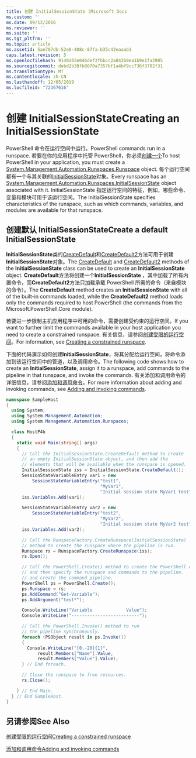 ```yaml
---
title: 创建 InitialSessionState |Microsoft Docs
ms.custom: ''
ms.date: 09/13/2016
ms.reviewer: ''
ms.suite: ''
ms.tgt_pltfrm: ''
ms.topic: article
ms.assetid: 5ae707db-52e0-408c-87fa-b35c42eaaab1
caps.latest.revision: 5
ms.openlocfilehash: 9140d03e046def2fbbcc2a842b9ea1b9e1fa2985
ms.sourcegitcommit: debd2b38fb8070a7357bf1a4bf9cc736f3702f31
ms.translationtype: MT
ms.contentlocale: zh-CN
ms.lasthandoff: 12/05/2019
ms.locfileid: "72367616"
---
```

# <a name="creating-an-initialsessionstate"></a><span data-ttu-id="ab8a1-102">创建 InitialSessionState</span><span class="sxs-lookup"><span data-stu-id="ab8a1-102">Creating an InitialSessionState</span></span>

<span data-ttu-id="ab8a1-103">PowerShell 命令在运行空间中运行。</span><span class="sxs-lookup"><span data-stu-id="ab8a1-103">PowerShell commands run in a runspace.</span></span>
<span data-ttu-id="ab8a1-104">若要在你的应用程序中托管 PowerShell，你必须[创建一个](/dotnet/api/System.Management.Automation.Runspaces.Runspace)</span><span class="sxs-lookup"><span data-stu-id="ab8a1-104">To host PowerShell in your application, you must create a [System.Management.Automation.Runspaces.Runspace](/dotnet/api/System.Management.Automation.Runspaces.Runspace) object.</span></span>
<span data-ttu-id="ab8a1-105">每个运行空间都有一个与其关联的[InitialSessionState](/dotnet/api/System.Management.Automation.Runspaces.InitialSessionState)对象。</span><span class="sxs-lookup"><span data-stu-id="ab8a1-105">Every runspace has an [System.Management.Automation.Runspaces.InitialSessionState](/dotnet/api/System.Management.Automation.Runspaces.InitialSessionState) object associated with it.</span></span>
<span data-ttu-id="ab8a1-106">InitialSessionState 指定运行空间的特征，例如，哪些命令、变量和模块可用于该运行空间。</span><span class="sxs-lookup"><span data-stu-id="ab8a1-106">The InitialSessionState specifies characteristics of the runspace, such as which commands, variables, and modules are available for that runspace.</span></span>

## <a name="create-a-default-initialsessionstate"></a><span data-ttu-id="ab8a1-107">创建默认 InitialSessionState</span><span class="sxs-lookup"><span data-stu-id="ab8a1-107">Create a default InitialSessionState</span></span>

<span data-ttu-id="ab8a1-108">**InitialSessionState**类的[CreateDefault](/dotnet/api/System.Management.Automation.Runspaces.InitialSessionState.CreateDefault)和[CreateDefault2](/dotnet/api/System.Management.Automation.Runspaces.InitialSessionState.CreateDefault2)方法可用于创建**InitialSessionState**对象。</span><span class="sxs-lookup"><span data-stu-id="ab8a1-108">The [CreateDefault](/dotnet/api/System.Management.Automation.Runspaces.InitialSessionState.CreateDefault) and [CreateDefault2](/dotnet/api/System.Management.Automation.Runspaces.InitialSessionState.CreateDefault2) methods of the **InitialSessionState** class can be used to create an **InitialSessionState** object.</span></span>
<span data-ttu-id="ab8a1-109">**CreateDefault**方法将创建一个**InitialSessionState** ，其中加载了所有内置命令，而**CreateDefault2**方法只加载承载 PowerShell 所需的命令（来自模块的命令）。</span><span class="sxs-lookup"><span data-stu-id="ab8a1-109">The **CreateDefault** method creates an **InitialSessionState** with all of the built-in commands loaded, while the **CreateDefault2** method loads only the commands required to host PowerShell (the commands from the Microsoft.PowerShell.Core module).</span></span>

<span data-ttu-id="ab8a1-110">若要进一步限制主机应用程序中可用的命令，需要创建受约束的运行空间。</span><span class="sxs-lookup"><span data-stu-id="ab8a1-110">If you want to further limit the commands available in your host application you need to create a constrained runspace.</span></span>
<span data-ttu-id="ab8a1-111">有关信息，请参阅[创建受限的运行空间](creating-a-constrained-runspace.md)。</span><span class="sxs-lookup"><span data-stu-id="ab8a1-111">For information, see [Creating a constrained runspace](creating-a-constrained-runspace.md).</span></span>

<span data-ttu-id="ab8a1-112">下面的代码演示如何创建**InitialSessionState**，将其分配给运行空间，将命令添加到该运行空间中的管道，以及调用命令。</span><span class="sxs-lookup"><span data-stu-id="ab8a1-112">The following code shows how to create an **InitialSessionState**, assign it to a runspace, add commands to the pipeline in that runspace, and invoke the commands.</span></span>
<span data-ttu-id="ab8a1-113">有关添加和调用命令的详细信息，请参阅[添加和调用命令](adding-and-invoking-commands.md)。</span><span class="sxs-lookup"><span data-stu-id="ab8a1-113">For more information about adding and invoking commands, see [Adding and invoking commands](adding-and-invoking-commands.md).</span></span>

```csharp
namespace SampleHost
{
  using System;
  using System.Management.Automation;
  using System.Management.Automation.Runspaces;

  class HostP4b
  {
    static void Main(string[] args)
    {
      // Call the InitialSessionState.CreateDefault method to create
      // an empty InitialSessionState object, and then add the
      // elements that will be available when the runspace is opened.
      InitialSessionState iss = InitialSessionState.CreateDefault();
      SessionStateVariableEntry var1 = new
          SessionStateVariableEntry("test1",
                                    "MyVar1",
                                    "Initial session state MyVar1 test");
      iss.Variables.Add(var1);

      SessionStateVariableEntry var2 = new
          SessionStateVariableEntry("test2",
                                    "MyVar2",
                                    "Initial session state MyVar2 test");
      iss.Variables.Add(var2);

      // Call the RunspaceFactory.CreateRunspace(InitialSessionState)
      // method to create the runspace where the pipeline is run.
      Runspace rs = RunspaceFactory.CreateRunspace(iss);
      rs.Open();

      // Call the PowerShell.Create() method to create the PowerShell object,
      // and then specify the runspace and commands to the pipeline.
      // and create the command pipeline.
      PowerShell ps = PowerShell.Create();
      ps.Runspace = rs;
      ps.AddCommand("Get-Variable");
      ps.AddArgument("test*");

      Console.WriteLine("Variable             Value");
      Console.WriteLine("--------------------------");

      // Call the PowerShell.Invoke() method to run
      // the pipeline synchronously.
      foreach (PSObject result in ps.Invoke())
      {
        Console.WriteLine("{0,-20}{1}",
            result.Members["Name"].Value,
            result.Members["Value"].Value);
      } // End foreach.

      // Close the runspace to free resources.
      rs.Close();

    } // End Main.
  } // End SampleHost.
}
```

## <a name="see-also"></a><span data-ttu-id="ab8a1-114">另请参阅</span><span class="sxs-lookup"><span data-stu-id="ab8a1-114">See Also</span></span>

[<span data-ttu-id="ab8a1-115">创建受限的运行空间</span><span class="sxs-lookup"><span data-stu-id="ab8a1-115">Creating a constrained runspace</span></span>](creating-a-constrained-runspace.md)

[<span data-ttu-id="ab8a1-116">添加和调用命令</span><span class="sxs-lookup"><span data-stu-id="ab8a1-116">Adding and invoking commands</span></span>](adding-and-invoking-commands.md)
